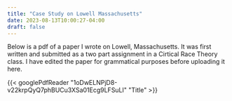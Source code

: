 ```yaml
---
title: "Case Study on Lowell Massachusetts"
date: 2023-08-13T10:00:27-04:00
draft: false
---
```

Below is a pdf of a paper I wrote on Lowell, Massachusetts. It was first written and submitted as a two part assignment in a Cirtical Race Theory class. I have edited the paper for grammatical purposes before uploading it here.

{{< googlePdfReader "1oDwELNPjD8-v22krpQyQ7phBUCu3XSa01Ecg9LFSuLI" "Title" >}}




